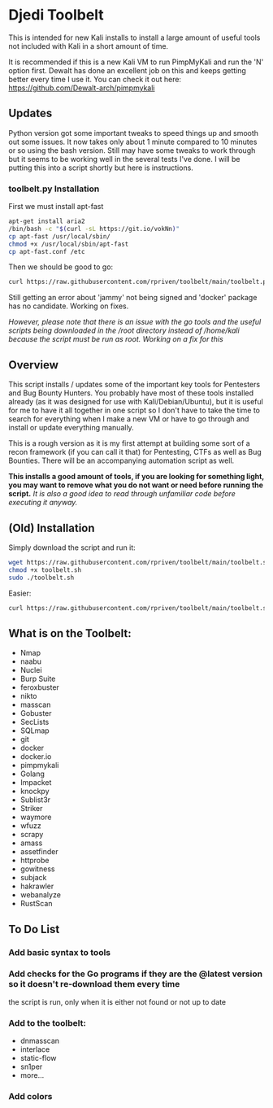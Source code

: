 # Djedi Toolbelt

This is intended for new Kali installs to install a large amount of useful tools not included with Kali in a short amount of time.

It is recommended if this is a new Kali VM to run PimpMyKali and run the 'N' option first.  Dewalt has done an excellent job on this and keeps getting better every time I use it.  You can check it out here:  https://github.com/Dewalt-arch/pimpmykali

## Updates

Python version got some important tweaks to speed things up and smooth out some issues.  It now takes only about 1 minute compared to 10 minutes or so using the bash version.  Still may have some tweaks to work through but it seems to be working well in the several tests I've done.  I will be putting this into a script shortly but here is instructions.

### toolbelt.py Installation

First we must install apt-fast
```bash
apt-get install aria2
/bin/bash -c "$(curl -sL https://git.io/vokNn)"
cp apt-fast /usr/local/sbin/
chmod +x /usr/local/sbin/apt-fast
cp apt-fast.conf /etc
```

Then we should be good to go:
```bash
curl https://raw.githubusercontent.com/rpriven/toolbelt/main/toolbelt.py | sudo python3
```

Still getting an error about 'jammy' not being signed and 'docker' package has no candidate.  Working on fixes.

*However, please note that there is an issue with the go tools and the useful scripts being downloaded in the /root directory instead of /home/kali because the script must be run as root.  Working on a fix for this*

## Overview

This script installs / updates some of the important key tools for Pentesters and Bug Bounty Hunters.  You probably
have most of these tools installed already (as it was designed for use with Kali/Debian/Ubuntu), but it is useful for 
me to have it all together in one script so I don't have to take the time to search for everything when I make a 
new VM or have to go through and install or update everything manually.

This is a rough version as it is my first attempt at building some sort of a recon framework (if you can call
it that) for Pentesting, CTFs as well as Bug Bounties.  There will be an accompanying automation script as well.

**This installs a good amount of tools, if you are looking for something light, you may want to remove what you do not want or need before running the script.**
*It is also a good idea to read through unfamiliar code before executing it anyway.*

## (Old) Installation

Simply download the script and run it:

```bash
wget https://raw.githubusercontent.com/rpriven/toolbelt/main/toolbelt.sh
chmod +x toolbelt.sh
sudo ./toolbelt.sh
```

Easier:

```bash
curl https://raw.githubusercontent.com/rpriven/toolbelt/main/toolbelt.sh | sudo sh
```

## What is on the Toolbelt:

- Nmap
- naabu
- Nuclei
- Burp Suite
- feroxbuster
- nikto
- masscan
- Gobuster
- SecLists
- SQLmap
- git
- docker
- docker.io
- pimpmykali
- Golang
- Impacket
- knockpy
- Sublist3r
- Striker
- waymore
- wfuzz
- scrapy
- amass
- assetfinder
- httprobe
- gowitness
- subjack
- hakrawler
- webanalyze
- RustScan

## To Do List

### Add basic syntax to tools

### Add checks for the Go programs if they are the @latest version so it doesn't re-download them every time
the script is run, only when it is either not found or not up to date

### Add to the toolbelt:

- dnmasscan
- interlace
- static-flow
- sn1per
- more...

### Add colors
